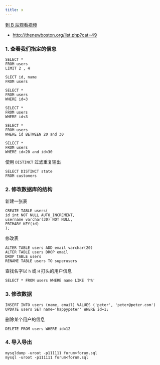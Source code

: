 ```yaml
---
title: x
---
```


[到 B 站观看视频]()


- <http://thenewboston.org/list.php?cat=49>

### 1. 查看我们指定的信息

~~~
SELECT *
FROM users
LIMIT 2 , 4

SLECT id, name
FROM users

SELECT *
FROM users
WHERE id=3

SELECT *
FROM users
WHERE id<3

SELECT *
FROM users
WHERE id BETWEEN 20 and 30

SELECT *
FROM users
WHERE id>20 and id<30
~~~

使用 `DISTINCT` 过滤重复输出
~~~
SELECT DISTINCT state
FROM customers
~~~
### 2. 修改数据库的结构

新建一张表
~~~
CREATE TABLE users(
id int NOT NULL AUTO_INCREMENT,
username varchar(30) NOT NULL,
PRIMARY KEY(id)
);
~~~

修改表
~~~
ALTER TABLE users ADD email varchar(20)
ALTER TABLE users DROP email
DROP TABLE users
RENAME TABLE users TO superusers
~~~

查找名字以 `h` 或 `H` 打头的用户信息
~~~
SELECT * FROM users WHERE name LIKE 'h%'
~~~

### 3. 修改数据

~~~
INSERT INTO users (name, email) VALUES ('peter', 'peter@peter.com')
UPDATE users SET name='happypeter' WHERE id=1;
~~~

删除某个用户的信息
~~~
DELETE FROM users WHERE id=12
~~~

### 4. 导入导出

~~~
mysqldump -uroot -p111111 forum>forum.sql
mysql -uroot -p111111 forum<forum.sql
~~~
